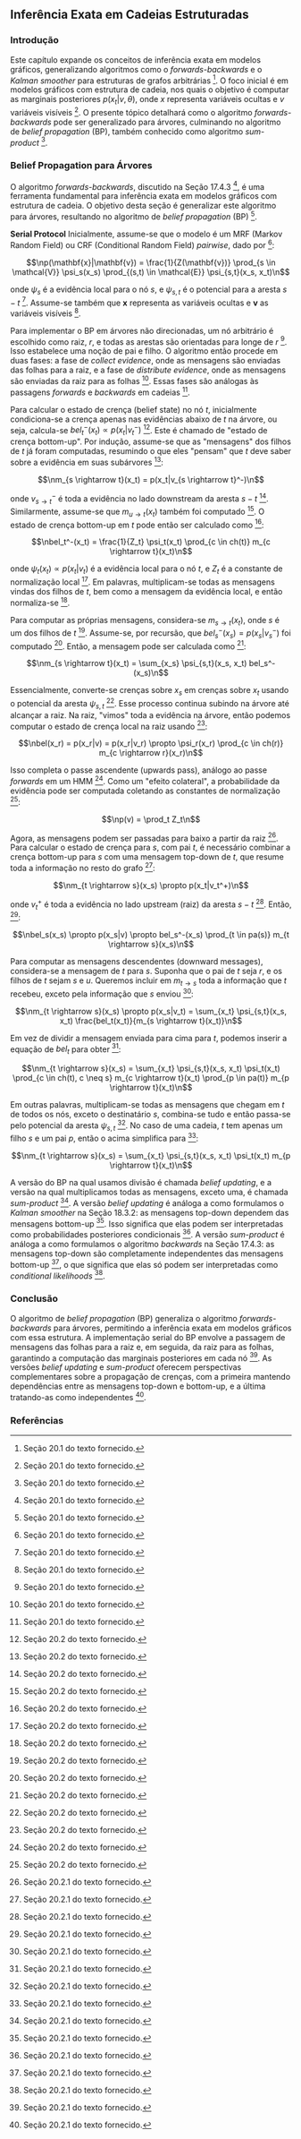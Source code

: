 ## Inferência Exata em Cadeias Estruturadas

### Introdução
Este capítulo expande os conceitos de inferência exata em modelos gráficos, generalizando algoritmos como o *forwards-backwards* e o *Kalman smoother* para estruturas de grafos arbitrárias [^1]. O foco inicial é em modelos gráficos com estrutura de cadeia, nos quais o objetivo é computar as marginais posteriores $p(x_t|v, \theta)$, onde $x$ representa variáveis ocultas e $v$ variáveis visíveis [^1]. O presente tópico detalhará como o algoritmo *forwards-backwards* pode ser generalizado para árvores, culminando no algoritmo de *belief propagation* (BP), também conhecido como algoritmo *sum-product* [^1].

### Belief Propagation para Árvores
O algoritmo *forwards-backwards*, discutido na Seção 17.4.3 [^1], é uma ferramenta fundamental para inferência exata em modelos gráficos com estrutura de cadeia. O objetivo desta seção é generalizar este algoritmo para árvores, resultando no algoritmo de *belief propagation* (BP) [^1].

**Serial Protocol**
Inicialmente, assume-se que o modelo é um MRF (Markov Random Field) ou CRF (Conditional Random Field) *pairwise*, dado por [^1]:

$$\np(\mathbf{x}|\mathbf{v}) = \frac{1}{Z(\mathbf{v})} \prod_{s \in \mathcal{V}} \psi_s(x_s) \prod_{(s,t) \in \mathcal{E}} \psi_{s,t}(x_s, x_t)\n$$

onde $\psi_s$ é a evidência local para o nó $s$, e $\psi_{s,t}$ é o potencial para a aresta $s-t$ [^1]. Assume-se também que $\mathbf{x}$ representa as variáveis ocultas e $\mathbf{v}$ as variáveis visíveis [^1].

Para implementar o BP em árvores não direcionadas, um nó arbitrário é escolhido como raiz, $r$, e todas as arestas são orientadas para longe de $r$ [^1]. Isso estabelece uma noção de pai e filho. O algoritmo então procede em duas fases: a fase de *collect evidence*, onde as mensagens são enviadas das folhas para a raiz, e a fase de *distribute evidence*, onde as mensagens são enviadas da raiz para as folhas [^1]. Essas fases são análogas às passagens *forwards* e *backwards* em cadeias [^1].

Para calcular o estado de crença (belief state) no nó $t$, inicialmente condiciona-se a crença apenas nas evidências abaixo de $t$ na árvore, ou seja, calcula-se $bel_t^-(x_t) \propto p(x_t|v_t^-)$ [^2]. Este é chamado de "estado de crença bottom-up". Por indução, assume-se que as "mensagens" dos filhos de $t$ já foram computadas, resumindo o que eles "pensam" que $t$ deve saber sobre a evidência em suas subárvores [^2]:

$$\nm_{s \rightarrow t}(x_t) = p(x_t|v_{s \rightarrow t}^-)\n$$

onde $v_{s \rightarrow t}^-$ é toda a evidência no lado downstream da aresta $s-t$ [^2]. Similarmente, assume-se que $m_{u \rightarrow t}(x_t)$ também foi computado [^2]. O estado de crença bottom-up em $t$ pode então ser calculado como [^2]:

$$\nbel_t^-(x_t) = \frac{1}{Z_t} \psi_t(x_t) \prod_{c \in ch(t)} m_{c \rightarrow t}(x_t)\n$$

onde $\psi_t(x_t) \propto p(x_t|v_t)$ é a evidência local para o nó $t$, e $Z_t$ é a constante de normalização local [^2]. Em palavras, multiplicam-se todas as mensagens vindas dos filhos de $t$, bem como a mensagem da evidência local, e então normaliza-se [^2].

Para computar as próprias mensagens, considera-se $m_{s \rightarrow t}(x_t)$, onde $s$ é um dos filhos de $t$ [^2]. Assume-se, por recursão, que $bel_s^-(x_s) = p(x_s|v_s^-)$ foi computado [^2]. Então, a mensagem pode ser calculada como [^2]:

$$\nm_{s \rightarrow t}(x_t) = \sum_{x_s} \psi_{s,t}(x_s, x_t) bel_s^-(x_s)\n$$

Essencialmente, converte-se crenças sobre $x_s$ em crenças sobre $x_t$ usando o potencial da aresta $\psi_{s,t}$ [^2]. Esse processo continua subindo na árvore até alcançar a raiz. Na raiz, "vimos" toda a evidência na árvore, então podemos computar o estado de crença local na raiz usando [^2]:

$$\nbel(x_r) = p(x_r|v) = p(x_r|v_r) \propto \psi_r(x_r) \prod_{c \in ch(r)} m_{c \rightarrow r}(x_r)\n$$

Isso completa o passe ascendente (upwards pass), análogo ao passe *forwards* em um HMM [^2]. Como um "efeito colateral", a probabilidade da evidência pode ser computada coletando as constantes de normalização [^2]:

$$\np(v) = \prod_t Z_t\n$$

Agora, as mensagens podem ser passadas para baixo a partir da raiz [^3]. Para calcular o estado de crença para $s$, com pai $t$, é necessário combinar a crença bottom-up para $s$ com uma mensagem top-down de $t$, que resume toda a informação no resto do grafo [^3]:

$$\nm_{t \rightarrow s}(x_s) \propto p(x_t|v_t^+)\n$$

onde $v_t^+$ é toda a evidência no lado upstream (raiz) da aresta $s-t$ [^3]. Então, [^3]:

$$\nbel_s(x_s) \propto p(x_s|v) \propto bel_s^-(x_s) \prod_{t \in pa(s)} m_{t \rightarrow s}(x_s)\n$$

Para computar as mensagens descendentes (downward messages), considera-se a mensagem de $t$ para $s$. Suponha que o pai de $t$ seja $r$, e os filhos de $t$ sejam $s$ e $u$. Queremos incluir em $m_{t \rightarrow s}$ toda a informação que $t$ recebeu, exceto pela informação que $s$ enviou [^3]:

$$\nm_{t \rightarrow s}(x_s) \propto p(x_s|v_t) = \sum_{x_t} \psi_{s,t}(x_s, x_t) \frac{bel_t(x_t)}{m_{s \rightarrow t}(x_t)}\n$$

Em vez de dividir a mensagem enviada para cima para $t$, podemos inserir a equação de $bel_t$ para obter [^3]:

$$\nm_{t \rightarrow s}(x_s) = \sum_{x_t} \psi_{s,t}(x_s, x_t) \psi_t(x_t) \prod_{c \in ch(t), c \neq s} m_{c \rightarrow t}(x_t) \prod_{p \in pa(t)} m_{p \rightarrow t}(x_t)\n$$

Em outras palavras, multiplicam-se todas as mensagens que chegam em $t$ de todos os nós, exceto o destinatário $s$, combina-se tudo e então passa-se pelo potencial da aresta $\psi_{s,t}$ [^3]. No caso de uma cadeia, $t$ tem apenas um filho $s$ e um pai $p$, então o acima simplifica para [^3]:

$$\nm_{t \rightarrow s}(x_s) = \sum_{x_t} \psi_{s,t}(x_s, x_t) \psi_t(x_t) m_{p \rightarrow t}(x_t)\n$$

A versão do BP na qual usamos divisão é chamada *belief updating*, e a versão na qual multiplicamos todas as mensagens, exceto uma, é chamada *sum-product* [^3]. A versão *belief updating* é análoga a como formulamos o *Kalman smoother* na Seção 18.3.2: as mensagens top-down dependem das mensagens bottom-up [^3]. Isso significa que elas podem ser interpretadas como probabilidades posteriores condicionais [^3]. A versão *sum-product* é análoga a como formulamos o algoritmo *backwards* na Seção 17.4.3: as mensagens top-down são completamente independentes das mensagens bottom-up [^3], o que significa que elas só podem ser interpretadas como *conditional likelihoods* [^3].

### Conclusão
O algoritmo de *belief propagation* (BP) generaliza o algoritmo *forwards-backwards* para árvores, permitindo a inferência exata em modelos gráficos com essa estrutura. A implementação serial do BP envolve a passagem de mensagens das folhas para a raiz e, em seguida, da raiz para as folhas, garantindo a computação das marginais posteriores em cada nó [^3]. As versões *belief updating* e *sum-product* oferecem perspectivas complementares sobre a propagação de crenças, com a primeira mantendo dependências entre as mensagens top-down e bottom-up, e a última tratando-as como independentes [^3].

### Referências
[^1]: Seção 20.1 do texto fornecido.
[^2]: Seção 20.2 do texto fornecido.
[^3]: Seção 20.2.1 do texto fornecido.
<!-- END -->